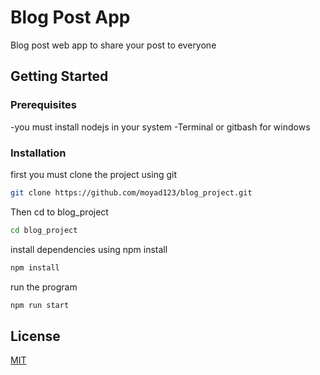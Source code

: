 # Blog Post App
Blog post web app to share your post to everyone
## Getting Started

### Prerequisites
-you must install nodejs in your system
-Terminal or gitbash for windows
### Installation

first you must clone the project using git

```bash
git clone https://github.com/moyad123/blog_project.git
```
Then cd to blog_project

```bash
cd blog_project
```
install dependencies using npm install

```bash
npm install
```

run the program

```bash
npm run start
```

## License
[MIT](https://choosealicense.com/licenses/mit/)
